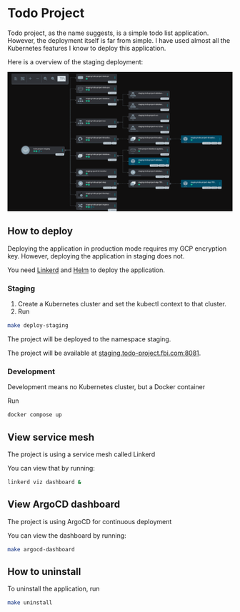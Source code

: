 # Todo Project

Todo project, as the name suggests, is a simple todo list application.
However, the deployment itself is far from simple. I have used almost all the Kubernetes features I know to deploy this application.

Here is a overview of the staging deployment:

![Deployment](./docs/deployment.png)

## How to deploy

Deploying the application in production mode requires my GCP encryption key. However, deploying the application in staging does not.

You need [Linkerd](https://linkerd.io/2.17/getting-started/#step-1-install-the-cli) and [Helm](https://helm.sh) to deploy the application.

### Staging

1. Create a Kubernetes cluster and set the kubectl context to that cluster.
2. Run

```bash
make deploy-staging
```

The project will be deployed to the namespace staging.

The project will be available at [staging.todo-project.fbi.com:8081](http://staging.todo-project.fbi.com:8081).

### Development

Development means no Kubernetes cluster, but a Docker container

Run

```bash
docker compose up
```

## View service mesh

The project is using a service mesh called Linkerd

You can view that by running:

```bash
linkerd viz dashboard &
```

## View ArgoCD dashboard

The project is using ArgoCD for continuous deployment

You can view the dashboard by running:

```bash
make argocd-dashboard
```

## How to uninstall

To uninstall the application, run

```bash
make uninstall
```
